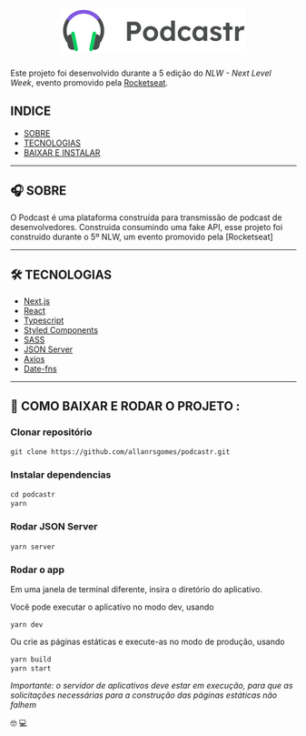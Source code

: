 <h1 align="center">
    <img src="./public/logo.svg"> 
</h1>

Este projeto foi desenvolvido durante a 5 edição do _NLW - Next Level Week_, evento promovido pela [Rocketseat](https://rocketseat.com.br).

## INDICE

- [SOBRE](#-SOBRE)
- [TECNOLOGIAS](#-TECNOLOGIAS)
- [BAIXAR E INSTALAR](#-COMO-BAIXAR-E-RODAR-O-PROJETO)

---

## 🎧 SOBRE

O Podcast é uma plataforma construída para transmissão de podcast de desenvolvedores. 
Construida consumindo uma fake API, esse projeto foi construido durante o 5º NLW, um evento promovido pela [Rocketseat]

---

## 🛠 TECNOLOGIAS

- [Next.js](https://nextjs.org/)
- [React](https://reactjs.org)
- [Typescript](https://www.typescriptlang.org/)
- [Styled Components](https://styled-components.com)
- [SASS](https://sass-lang.com/)
- [JSON Server](https://www.npmjs.com/package/json-server)
- [Axios](https://github.com/axios/axios)
- [Date-fns](https://date-fns.org/)

---

## 🚀 COMO BAIXAR E RODAR O PROJETO :

### Clonar repositório

```shell
git clone https://github.com/allanrsgomes/podcastr.git
```

### Instalar dependencias

```shell
cd podcastr
yarn
```

### Rodar JSON Server

```shell
yarn server
```

### Rodar o app

Em uma janela de terminal diferente, insira o diretório do aplicativo.

Você pode executar o aplicativo no modo dev, usando

```shell
yarn dev
```

Ou crie as páginas estáticas e execute-as no modo de produção, usando

```shell
yarn build
yarn start
```

_Importante: o servidor de aplicativos deve estar em execução, para que as solicitações necessárias para a construção das páginas estáticas não falhem_

🤓 💻
